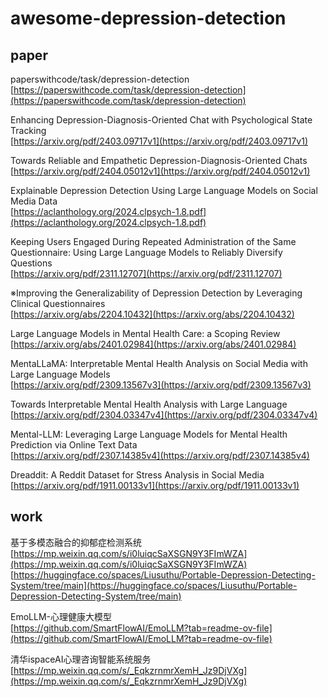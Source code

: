 # awesome-depression-detection
## paper
paperswithcode/task/depression-detection  
[https://paperswithcode.com/task/depression-detection](https://paperswithcode.com/task/depression-detection)

Enhancing Depression-Diagnosis-Oriented Chat with Psychological State Tracking  
[https://arxiv.org/pdf/2403.09717v1](https://arxiv.org/pdf/2403.09717v1)

Towards Reliable and Empathetic Depression-Diagnosis-Oriented Chats  
[https://arxiv.org/pdf/2404.05012v1](https://arxiv.org/pdf/2404.05012v1)

Explainable Depression Detection Using Large Language Models on Social Media Data  
[https://aclanthology.org/2024.clpsych-1.8.pdf](https://aclanthology.org/2024.clpsych-1.8.pdf)

Keeping Users Engaged During Repeated Administration of the Same Questionnaire: Using Large Language Models to Reliably Diversify Questions  
[https://arxiv.org/pdf/2311.12707](https://arxiv.org/pdf/2311.12707)

※Improving the Generalizability of Depression Detection by Leveraging Clinical Questionnaires  
[https://arxiv.org/abs/2204.10432](https://arxiv.org/abs/2204.10432)

Large Language Models in Mental Health Care: a Scoping Review  
[https://arxiv.org/abs/2401.02984](https://arxiv.org/abs/2401.02984)

MentaLLaMA: Interpretable Mental Health Analysis on Social Media with Large Language Models  
[https://arxiv.org/pdf/2309.13567v3](https://arxiv.org/pdf/2309.13567v3)

Towards Interpretable Mental Health Analysis with Large Language  
[https://arxiv.org/pdf/2304.03347v4](https://arxiv.org/pdf/2304.03347v4)

Mental-LLM: Leveraging Large Language Models for Mental Health Prediction via Online Text Data  
[https://arxiv.org/pdf/2307.14385v4](https://arxiv.org/pdf/2307.14385v4)

Dreaddit: A Reddit Dataset for Stress Analysis in Social Media  
[https://arxiv.org/pdf/1911.00133v1](https://arxiv.org/pdf/1911.00133v1)


## work
基于多模态融合的抑郁症检测系统  
[https://mp.weixin.qq.com/s/i0luiqcSaXSGN9Y3FImWZA](https://mp.weixin.qq.com/s/i0luiqcSaXSGN9Y3FImWZA)
[https://huggingface.co/spaces/Liusuthu/Portable-Depression-Detecting-System/tree/main](https://huggingface.co/spaces/Liusuthu/Portable-Depression-Detecting-System/tree/main)

EmoLLM-心理健康大模型  
[https://github.com/SmartFlowAI/EmoLLM?tab=readme-ov-file](https://github.com/SmartFlowAI/EmoLLM?tab=readme-ov-file)

清华ispaceAI心理咨询智能系统服务  
[https://mp.weixin.qq.com/s/_EqkzrnmrXemH_Jz9DjVXg](https://mp.weixin.qq.com/s/_EqkzrnmrXemH_Jz9DjVXg)
